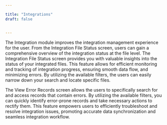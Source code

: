 ```yaml
---

title: "Integrations"
draft: false


---
```

The Integration module improves the integration management experience for the user. From the Integration File Status screen, users can gain a comprehensive overview of the integration status at the file level. The Integration File Status screen provides you with valuable insights into the status of your integrated files. This feature allows for efficient monitoring and tracking of integration progress, ensuring smooth data flow, and minimizing errors. By
utilizing the available filters, the users can easily narrow down your search and locate specific files.

The View Error Records screen allows the users to specifically search for and access records that contain errors. By utilizing the available filters, you can quickly identify error-prone records and take necessary actions to rectify them. This feature empowers users to efficiently troubleshoot and resolve integration issues, promoting accurate data synchronization and seamless
integration workflow.
